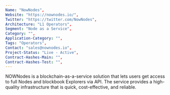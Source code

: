 ```yaml
---
Name: "NowNodes",
Website: "https://nownodes.io/",
Twitter: "https://twitter.com/NowNodes",
Architecture: "L1 Operators",
Segment: "Node as a Service",
Category: "",
Application-Category: "",
Tags: "Operators",
Contact: "sales@nownodes.io",
Project-Status: "Live - Active",
Contract-Hashes-Main: "",
Contract-Hashes-Test: "",
---
```

<!--lang:en--> 
NOWNodes is a blockchain-as-a-service solution that lets users get access to full Nodes and blockbook Explorers via API. The service provides a high-quality infrastructure that is quick, cost-effective, and reliable. 
<!--lang:es--] 
NOWNodes es una solución de cadena de bloques como servicio que permite a los usuarios obtener acceso a nodos completos y exploradores de blockbook a través de la API. El servicio proporciona una infraestructura de alta calidad que es rápida, rentable y confiable.
<!--lang:de--] 
NOWNodes ist eine Blockchain-as-a-Service-Lösung, mit der Benutzer über API auf vollständige Knoten und Blockbuch-Explorer zugreifen können. Der Service bietet eine hochwertige Infrastruktur, die schnell, kostengünstig und zuverlässig ist.
<!--lang:fr--] 
NOWNodes est une solution de blockchain en tant que service qui permet aux utilisateurs d'accéder à des nœuds complets et à des explorateurs de blocs via une API. Le service fournit une infrastructure de haute qualité qui est rapide, rentable et fiable.
<!--lang:pl--] 
NOWNodes to rozwiązanie blockchain-as-a-service, które pozwala użytkownikom uzyskać dostęp do pełnych węzłów i eksploratorów bloków za pośrednictwem interfejsu API. Usługa zapewnia wysokiej jakości infrastrukturę, która jest szybka, opłacalna i niezawodna.
<!--lang:uk--] 
NOWNodes — це рішення блокчейн як послуга, яке дозволяє користувачам отримувати доступ до повних вузлів і дослідників блокбуків через API. Сервіс забезпечує високоякісну інфраструктуру, яка є швидкою, економічно ефективною та надійною.
[!--lang:*-->  
